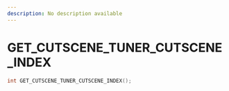 ```yaml
---
description: No description available 
---
```


# GET_CUTSCENE_TUNER_CUTSCENE_INDEX

```cpp
int GET_CUTSCENE_TUNER_CUTSCENE_INDEX();
```